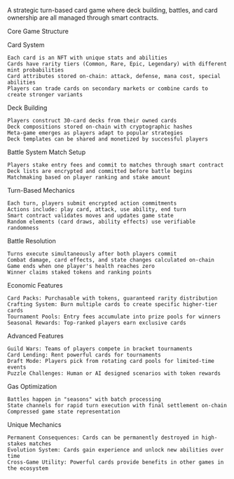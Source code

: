 A strategic turn-based card game where deck building, battles, and card ownership are all managed through smart contracts.

Core Game Structure

Card System

    Each card is an NFT with unique stats and abilities
    Cards have rarity tiers (Common, Rare, Epic, Legendary) with different mint probabilities
    Card attributes stored on-chain: attack, defense, mana cost, special abilities
    Players can trade cards on secondary markets or combine cards to create stronger variants

Deck Building

    Players construct 30-card decks from their owned cards
    Deck compositions stored on-chain with cryptographic hashes
    Meta-game emerges as players adapt to popular strategies
    Deck templates can be shared and monetized by successful players

Battle System Match Setup

    Players stake entry fees and commit to matches through smart contract
    Deck lists are encrypted and committed before battle begins
    Matchmaking based on player ranking and stake amount

Turn-Based Mechanics

    Each turn, players submit encrypted action commitments
    Actions include: play card, attack, use ability, end turn
    Smart contract validates moves and updates game state
    Random elements (card draws, ability effects) use verifiable randomness

Battle Resolution

    Turns execute simultaneously after both players commit
    Combat damage, card effects, and state changes calculated on-chain
    Game ends when one player's health reaches zero
    Winner claims staked tokens and ranking points

Economic Features

    Card Packs: Purchasable with tokens, guaranteed rarity distribution
    Crafting System: Burn multiple cards to create specific higher-tier cards
    Tournament Pools: Entry fees accumulate into prize pools for winners
    Seasonal Rewards: Top-ranked players earn exclusive cards

Advanced Features

    Guild Wars: Teams of players compete in bracket tournaments
    Card Lending: Rent powerful cards for tournaments
    Draft Mode: Players pick from rotating card pools for limited-time events
    Puzzle Challenges: Human or AI designed scenarios with token rewards

Gas Optimization

    Battles happen in "seasons" with batch processing
    State channels for rapid turn execution with final settlement on-chain
    Compressed game state representation

Unique Mechanics

    Permanent Consequences: Cards can be permanently destroyed in high-stakes matches
    Evolution System: Cards gain experience and unlock new abilities over time
    Cross-Game Utility: Powerful cards provide benefits in other games in the ecosystem


